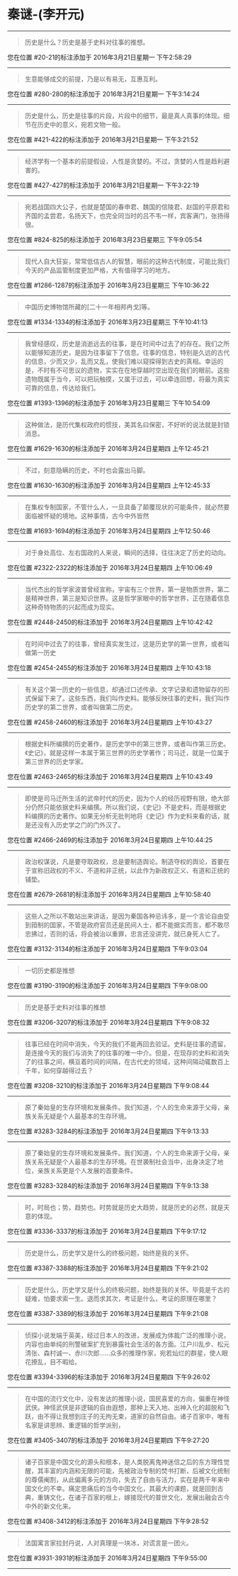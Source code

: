 # 秦谜-(李开元)

---

> 历史是什么？历史是基于史料对往事的推想。

您在位置 #20-21的标注添加于 2016年3月21日星期一 下午2:58:29

---

> 生意能够成交的前提，乃是以有易无，互惠互利。

您在位置 #280-280的标注添加于 2016年3月21日星期一 下午3:14:24

---

> 历史是什么，历史是往事的片段，片段中的细节，最是真人真事的体现。细节在历史中的意义，宛若文物一般。

您在位置 #421-422的标注添加于 2016年3月21日星期一 下午3:21:52

---

> 经济学有一个基本的前提假设，人性是贪婪的。不过，贪婪的人性是趋利避害的。

您在位置 #427-427的标注添加于 2016年3月21日星期一 下午3:22:19

---

> 宛若战国四大公子，也就是楚国的春申君、魏国的信陵君、赵国的平原君和齐国的孟尝君，名扬天下，也完全同当时的吕不韦一样，宾客满门，张扬得很。

您在位置 #824-825的标注添加于 2016年3月23日星期三 下午9:05:54

---

> 现代人自大狂妄，常常低估古人的智慧，眼前的这种古代制度，可能比我们今天的产品监管制度更加严格，大有值得学习的地方。

您在位置 #1286-1287的标注添加于 2016年3月23日星期三 下午10:36:22

---

> 中国历史博物馆所藏的[二十一年相邦冉戈]等。

您在位置 #1334-1334的标注添加于 2016年3月23日星期三 下午10:41:13

---

> 我曾经感叹，历史是消逝远去的往事，是在时间中过去了的存在。我们之所以能够知道历史，是因为往事留下了信息。往事的信息，特别是久远的古代的信息，少而又少，乱而又乱，使我们难以窥探得到古史的真相。幸运的是，不时有不可思议的遗物，实实在在地穿越时空出现在我们的眼前。这些遗物既属于当今，可以把玩触摸，又属于过去，可以牵连回想，将最为真实可靠的信息，传达给我们。

您在位置 #1393-1396的标注添加于 2016年3月23日星期三 下午10:54:09

---

> 这种做法，是历代集权政府的惯技，美其名曰保密，不好听的说法就是封锁消息。

您在位置 #1629-1630的标注添加于 2016年3月24日星期四 上午12:45:21

---

> 不过，刻意隐瞒的历史，不时也会露出马脚。

您在位置 #1630-1630的标注添加于 2016年3月24日星期四 上午12:45:33

---

> 在集权专制国家，不管什么人，一旦具备了颠覆现状的可能条件，就必然要面临被怀疑的境地。这种事情，古今中外皆然

您在位置 #1693-1694的标注添加于 2016年3月24日星期四 上午12:50:46

---

> 对于身处高位、左右国政的人来说，瞬间的选择，往往决定了历史的动向。

您在位置 #2322-2322的标注添加于 2016年3月24日星期四 上午10:06:49

---

> 当代杰出的哲学家波普曾经宣称，宇宙有三个世界，第一是物质世界，第二是精神世界，第三是知识世界。这是哲学家眼中的哲学世界，正在随着信息这种奇特物质的兴起而成为现实。

您在位置 #2448-2450的标注添加于 2016年3月24日星期四 上午10:42:42

---

> 在时间中过去了的往事，曾经真实发生过，这是历史学的第一世界，或者叫做第一历史

您在位置 #2454-2455的标注添加于 2016年3月24日星期四 上午10:43:18

---

> 有关这个第一历史的一些信息，却通过口述传承、文字记录和遗物留存的形式保留下来了。这些东西，我们叫作史料。能够反映往事的史料，我们叫作历史学的第二世界，或者叫做第二历史。

您在位置 #2458-2460的标注添加于 2016年3月24日星期四 上午10:43:27

---

> 根据史料所编撰的历史著作，是历史学中的第三世界，或者叫作第三历史。《史记》，就是这样一本属于第三世界的历史学著作；司马迁，就是一位属于第三世界的历史学家。

您在位置 #2463-2465的标注添加于 2016年3月24日星期四 上午10:43:49

---

> 即使是司马迁所生活的武帝时代的历史，因为个人的经历视野有限，绝大部分仍然只能依据史料来编撰。所以我们说，《史记》不是史料，而是根据史料编撰的历史著作。如果无分析无批判地将《史记》作为史料来看的话，就是还没有入历史学之门的门外汉了。

您在位置 #2466-2469的标注添加于 2016年3月24日星期四 上午10:44:25

---

> 政治权谋说，凡是要夺取政权，总是要制造舆论。制造夺权的舆论，首要在于宣称旧政权的不义、不道和非正统，以此作为新政权正义、有道和正统的铺垫。

您在位置 #2679-2681的标注添加于 2016年3月24日星期四 上午10:58:40

---

> 这些人之所以不敢站出来讲话，是因为秦国各种忌讳多，是一个言论自由受到箝制的国家，不管是政府官员还是民间人士，都不能据实而言，都不敢尽忠拂过，否则的话，将会被治以重罪，忠言还没讲完，就已身死人亡了。

您在位置 #3132-3134的标注添加于 2016年3月24日星期四 下午9:03:04

---

> 一切历史都是推想

您在位置 #3190-3190的标注添加于 2016年3月24日星期四 下午9:08:00

---

> 历史是基于史料对往事的推想

您在位置 #3206-3207的标注添加于 2016年3月24日星期四 下午9:08:32

---

> 往事已经在时间中消失，今天的我们不能再回去验证。史料是往事的遗留，是连接今天的我们与消失了的往事的唯一中介。但是，在现存的史料和消失了的往事之间，横亘着时间的间隔，在古代史的领域，这种间隔动辄数百上千年，如何穿越得过去？

您在位置 #3208-3210的标注添加于 2016年3月24日星期四 下午9:08:44

---

> 原了秦始皇的生存环境和发展条件。我们知道，个人的生命来源于父母，亲族关系无疑是个人最基本的生存环境。

您在位置 #3283-3284的标注添加于 2016年3月24日星期四 下午9:13:33

---

> 原了秦始皇的生存环境和发展条件。我们知道，个人的生命来源于父母，亲族关系无疑是个人最基本的生存环境。在世袭制社会当中，出身决定了地位，亲族关系更是个人发展的首要条件。

您在位置 #3283-3284的标注添加于 2016年3月24日星期四 下午9:13:38

---

> 时，时局也；势，趋势也。时势就是历史大趋势，就是历史的必然，就是天意的体现。

您在位置 #3336-3337的标注添加于 2016年3月24日星期四 下午9:17:12

---

> 历史是什么，历史学又是什么的终极问题，始终是我的关怀。

您在位置 #3387-3388的标注添加于 2016年3月24日星期四 下午9:21:02

---

> 历史是什么，历史学又是什么的终极问题，始终是我的关怀。毕竟是千古的疑难，怕要求索一生。退而求其次，考证是什么，考证的原理在哪里？

您在位置 #3387-3389的标注添加于 2016年3月24日星期四 下午9:21:08

---

> 侦探小说发端于英美，经过日本人的改进，发展成为体裁广泛的推理小说，内容也由单纯的刑警破案扩充到暴露社会生活的各方面。江户川乱步、松元清张、森村诚一、赤川次郎……众多的推理作家，宛若灿烂的群星，使人眼花撩乱，目不暇给。

您在位置 #3394-3396的标注添加于 2016年3月24日星期四 下午9:26:02

---

> 在中国的流行文化中，没有发达的推理小说，国民喜爱的方向，偏重在神怪武侠。神怪武侠是非逻辑的自由遐想，那种上天入地、出神入化的超脱和飞跃，由不得让我想到庄子的无拘无束，道家的自然自由。诸子百家中，唯有名家是讲思辨、重逻辑的哲学派别，

您在位置 #3405-3407的标注添加于 2016年3月24日星期四 下午9:27:20

---

> 诸子百家是中国文化的源头和根本，是人类脱离鬼神迷信之后的东方理性觉醒，其丰富的内涵和无限的可能，先被政治专制的焚书打断，后被文化统制的尊儒阉割，从此偏离多元的方向，失去了自由与活力，实在是两千年来中国文化的不幸。痛定思痛后的当今中国文化，其最大的课题，就是回到古典，重铸文化，在诸子百家的根上，嫁接现代的普世文化，发展出融会古今中外的新文化来。

您在位置 #3408-3412的标注添加于 2016年3月24日星期四 下午9:28:52

---

> 法国寓言家拉封丹说，人对真理是一块冰，对谎言是一团火。

您在位置 #3931-3931的标注添加于 2016年3月24日星期四 下午9:55:00

---

